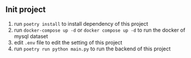 ## Init project
1. run `poetry install` to install dependency of this project
2. run `docker-compose up -d` or `docker compose up -d` to run the docker of mysql dataset
3. edit `.env` file to edit the setting of this project
4. run `poetry run python main.py` to run the backend of this project
